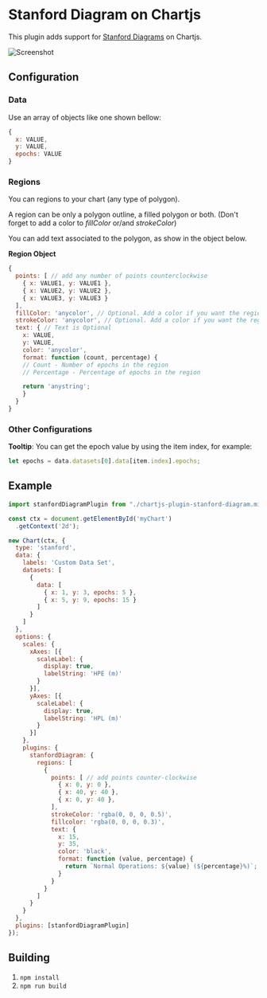 # Stanford Diagram on Chartjs

This plugin adds support for [Stanford Diagrams](https://gssc.esa.int/navipedia/index.php/The_Stanford_%E2%80%93_ESA_Integrity_Diagram:_Focusing_on_SBAS_Integrity) on Chartjs.

![Screenshot](https://i.imgur.com/ObA1s7Y.png)

## Configuration

### Data

Use an array of objects like one shown bellow:

  ```javascript
  {
    x: VALUE,
    y: VALUE,
    epochs: VALUE
  }
  ```

### Regions
You can regions to your chart (any type of polygon).

A region can be only a polygon outline, a filled polygon or both. (Don't forget to add a color to *fillColor* or/and *strokeColor*)

You can add text associated to the polygon, as show in the object below.

**Region Object**
```javascript
{
  points: [ // add any number of points counterclockwise
    { x: VALUE1, y: VALUE1 },
    { x: VALUE2, y: VALUE2 },
    { x: VALUE3, y: VALUE3 }
  ],
  fillColor: 'anycolor', // Optional. Add a color if you want the region to be filled
  strokeColor: 'anycolor', // Optional. Add a color if you want the region to have a stroke
  text: { // Text is Optional
    x: VALUE,
    y: VALUE,
    color: 'anycolor',
    format: function (count, percentage) {
    // Count - Number of epochs in the region
    // Percentage - Percentage of epochs in the region

    return 'anystring';
    }
  }
}
```

### Other Configurations

**Tooltip**: You can get the epoch value by using the item index, for example:

```javascript
let epochs = data.datasets[0].data[item.index].epochs;
```

## Example

```javascript
import stanfordDiagramPlugin from "./chartjs-plugin-stanford-diagram.min.js";

const ctx = document.getElementById('myChart')
  .getContext('2d');

new Chart(ctx, {
  type: 'stanford',
  data: {
    labels: 'Custom Data Set',
    datasets: [
      {
        data: [
          { x: 1, y: 3, epochs: 5 },
          { x: 5, y: 9, epochs: 15 }
        ]
      }
    ]
  },
  options: {
    scales: {
      xAxes: [{
        scaleLabel: {
          display: true,
          labelString: 'HPE (m)'
        }
      }],
      yAxes: [{
        scaleLabel: {
          display: true,
          labelString: 'HPL (m)'
        }
      }]
    },
    plugins: {
      stanfordDiagram: {
        regions: [
          {
            points: [ // add points counter-clockwise
              { x: 0, y: 0 },
              { x: 40, y: 40 },
              { x: 0, y: 40 },
            ],
            strokeColor: 'rgba(0, 0, 0, 0.5)',
            fillcolor: 'rgba(0, 0, 0, 0.3)',
            text: {
              x: 15,
              y: 35,
              color: 'black',
              format: function (value, percentage) {
                return `Normal Operations: ${value} (${percentage}%)`;
              }
            }
          }
        ]
      }
    }
  },
  plugins: [stanfordDiagramPlugin]
});
```

## Building

1. `npm install`
1. `npm run build`

